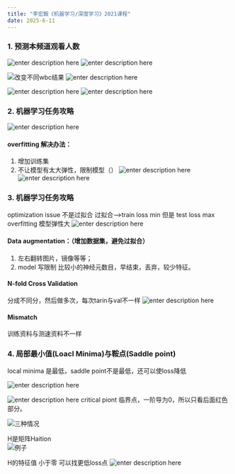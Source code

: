 ```yaml
---
title: "李宏毅《机器学习/深度学习》2021课程"
date: 2025-6-11
---
```




### 1. 预测本频道观看人数

![enter description here](./images/1750155534023.png)
![enter description here](./images/1750155559876.png)

![改变不同wbc结果](./images/1750155591960.png)
![enter description here](./images/1750155669005.png)

![enter description here](./images/1750155688824.png)
![enter description here](./images/1750155704494.png)









### 2. 机器学习任务攻略
![enter description here](./images/1750155752197.png)


#### overfitting 解决办法：
 1. 增加训练集
 2. 不让模型有太大弹性，限制模型（）
![enter description here](./images/1750155866778.png)
![enter description here](./images/1750155887398.png)


### 3. 机器学习任务攻略

optimization issue 不是过拟合
过拟合——>train loss min 但是 test loss max
overfitting 模型弹性大
![enter description here](./images/1750157789069.png)

#### Data augmentation：（增加数据集，避免过拟合）



 1. 左右翻转图片，镜像等等；
 2. model 写限制 比较小的神经元数目，早结束，丢弃，较少特征。

#### N-fold Cross Validation
分成不同分，然后做多次，每次tarin与val不一样
![enter description here](./images/1750160013602.png)
#### Mismatch
训练资料与测速资料不一样

### 4. 局部最小值(Loacl Minima)与鞍点(Saddle point)
local minima 是最低，saddle point不是最低，还可以使loss降低

![enter description here](./images/1750160661024.png)
  
![**enter description here**](./images/1750160938790.png)
 critical piont 临界点，一阶导为0，所以只看后面红色部分。
 
![三种情况](./images/1750161365201.png)

 H是矩阵Haition  
  ![例子](./images/1750161679162.png)
  
   H的特征值 小于零 可以找更低loss点 
   ![enter description here](./images/1750162026672.png)
